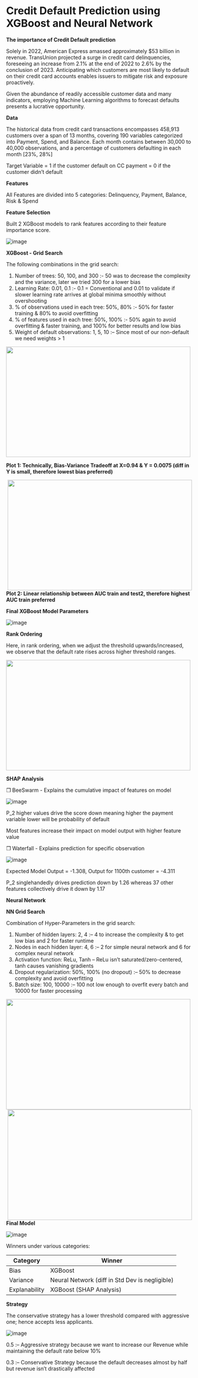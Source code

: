 # Credit Default Prediction using XGBoost and Neural Network

**The importance of Credit Default prediction**

Solely in 2022, American Express amassed approximately $53 billion in revenue. TransUnion projected a surge in credit card delinquencies, foreseeing an increase from 2.1% at the end of 2022 to 2.6% by the conclusion of 2023. Anticipating which customers are most likely to default on their credit card accounts enables issuers to mitigate risk and exposure proactively.

Given the abundance of readily accessible customer data and many indicators, employing Machine Learning algorithms to forecast defaults presents a lucrative opportunity.


**Data**

The historical data from credit card transactions encompasses 458,913 customers over a span of 13 months, covering 190 variables categorized into Payment, Spend, and Balance. Each month contains between 30,000 to 40,000 observations, and a percentage of customers defaulting in each month [23%, 28%]

Target Variable = 1 if the customer default on CC payment
                = 0 if the customer didn’t default


**Features**

All Features are divided into 5 categories: Delinquency, Payment, Balance, Risk & Spend 


**Feature Selection**

Built 2 XGBoost models to rank features according to their feature importance score. 

![image](https://github.com/KritiCParikh/Applied-Machine-Learning/blob/main/Graphs/feat_imp-PhotoRoom.png-PhotoRoom.png)


**XGBoost - Grid Search**

The following combinations in the grid search:
1. Number of trees: 50, 100, and 300 :- 50 was to decrease the complexity and the variance, later we tried 300 for a lower bias 
2. Learning Rate: 0.01, 0.1 :-  0.1 = Conventional and 0.01 to validate if slower learning rate arrives at global minima smoothly without overshooting
3. % of observations used in each tree: 50%, 80% :- 50% for faster training & 80% to avoid overfitting
4. % of features used in each tree: 50%, 100% :- 50% again to avoid overfitting & faster training, and 100% for better results and low bias
5. Weight of default observations: 1, 5, 10 :– Since most of our non-default we need weights > 1

<img src = https://github.com/KritiCParikh/Applied-Machine-Learning/blob/main/Graphs/Xgb%20plot1.png width = '500' height = '300'>

**Plot 1: Technically, Bias-Variance Tradeoff at X=0.94 & Y = 0.0075 (diff in Y is small, therefore lowest bias preferred)**

<img src = https://github.com/KritiCParikh/Applied-Machine-Learning/blob/main/Graphs/XGB%20plot2.png width = '500' height = '300' style="float:right">

**Plot 2: Linear relationship between AUC train and test2, therefore highest AUC train preferred**


**Final XGBoost Model Parameters**

![image](https://github.com/KritiCParikh/Applied-Machine-Learning/blob/main/Graphs/xgb%20final.png)


**Rank Ordering**

Here, in rank ordering, when we adjust the threshold upwards/increased, we observe that the default rate rises across higher threshold ranges.

<img src = https://github.com/KritiCParikh/Applied-Machine-Learning/blob/main/Graphs/Rank_ordering.png width = '500' height = '300'>


**SHAP Analysis**

❒ BeeSwarm - Explains the cumulative impact of features on model 

![image](https://github.com/KritiCParikh/Applied-Machine-Learning/blob/main/Graphs/beeswarm.png)

P_2 higher values drive the score down meaning higher the payment variable lower will be probability of default

Most features increase their impact on model output with higher feature value

❒ Waterfall - Explains prediction for specific observation  

![image](https://github.com/KritiCParikh/Applied-Machine-Learning/blob/main/Graphs/waterfall.png)

Expected Model Output = -1.308, Output for 1100th customer = -4.311

P_2 singlehandedly drives prediction down by 1.26 whereas 37 other features collectively drive it down by 1.17


**Neural Network**

**NN Grid Search**

Combination of Hyper-Parameters in the grid search:
1. Number of hidden layers: 2, 4 :– 4 to increase the complexity & to get low bias and 2 for faster runtime 
2. Nodes in each hidden layer: 4, 6 :– 2 for simple neural network and 6 for complex neural network 
3. Activation function: ReLu, Tanh – ReLu isn’t saturated/zero-centered, tanh causes vanishing gradients 
4. Dropout regularization: 50%, 100% (no dropout) :– 50% to decrease complexity and avoid overfitting
5. Batch size: 100, 10000 :– 100 not low enough to overfit every batch and 10000 for faster processing 


<img src = https://github.com/KritiCParikh/Applied-Machine-Learning/blob/main/Graphs/NN%20Plot1.png width = '500' height = '300'> <img src = https://github.com/KritiCParikh/Applied-Machine-Learning/blob/main/Graphs/NN%20Plot%202.png width = '500' height = '300' style="float:right">


**Final Model**

![image](https://github.com/KritiCParikh/Applied-Machine-Learning/blob/main/Graphs/final%20model.png)

Winners under various categories:

| Category      | Winner                                        |
| ------------- | --------------------------------------------- |
| Bias          | XGBoost                                       | 
| Variance      | Neural Network (diff in Std Dev is negligible)|
| Explanability | XGBoost (SHAP Analysis)                       |


**Strategy**

The conservative strategy has a lower threshold compared with aggressive one; hence accepts less applicants.

![image](https://github.com/KritiCParikh/Applied-Machine-Learning/blob/main/Graphs/ex%20strategy%20final.png)

0.5 :– Aggressive strategy because we want to increase our Revenue while maintaining the default rate below 10%

0.3 :– Conservative Strategy because the default decreases almost by half but revenue isn’t drastically affected

 
